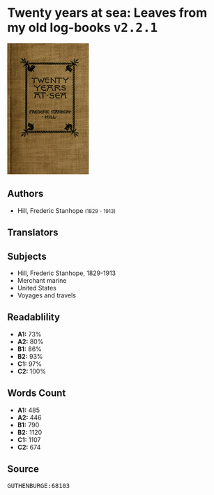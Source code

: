 # Twenty years at sea: Leaves from my old log-books <kbd>v2.2.1</kbd>

![](./cover.medium.jpg "")

## Authors


 - Hill, Frederic Stanhope <small>(1829 - 1913)</small>

## Translators



## Subjects


 - Hill, Frederic Stanhope, 1829-1913
 - Merchant marine
 - United States
 - Voyages and travels

## Readablility


 - **A1:** 73%
 - **A2:** 80%
 - **B1:** 86%
 - **B2:** 93%
 - **C1:** 97%
 - **C2:** 100%

## Words Count


 - **A1:** 485
 - **A2:** 446
 - **B1:** 790
 - **B2:** 1120
 - **C1:** 1107
 - **C2:** 674

## Source


<kbd>GUTHENBURGE:68103</kbd>
